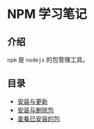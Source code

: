 # NPM 学习笔记

## 介绍
`npm` 是 `nodejs` 的包管理工具。

## 目录
* [安装与更新](01-install-and-update.md)
* [安装与删除包](02-manage-packages.md)
* [查看已安装的包](03-list-packages.md)